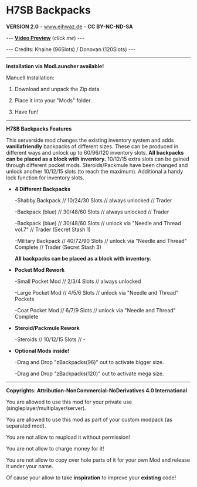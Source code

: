 # H7SB Backpacks

**VERSION 2.0** - www.eihwaz.de - **CC BY-NC-ND-SA**

--- [**Video Preview**](https://www.youtube.com/watch?v=bTEWDJeKjvE) (*click me*) ---

--- Credits: Khaine (96Slots) / Donovan (120Slots) ---

--- --- --- --- --- --- --- --- ---

**Installation via ModLauncher available!**

Manuell Installation:

1. Download and unpack the Zip data.

2. Place it into your "Mods" folder.

3. Have fun!

--- --- --- --- --- --- --- --- ---

**H7SB Backpacks Features**

This serverside mod changes the existing inventory system and adds **vanillafriendly** backpacks of different sizes. These can be produced in different ways and unlock up to 60/96/120 inventory slots. **All backpacks can be placed as a block with inventory.** 10/12/15 extra slots can be gained through different pocket mods. Steroids/Packmule have been changed and unlock another 10/12/15 slots (to reach the maximum). Additional a handy lock function for inventory slots.

* **4 Different Backpacks**

	-Shabby Backpack 	// 10/24/30 Slots 		// always unlocked							// Trader
	
	-Backpack (blue) 	// 30/48/60 Slots		// always unlocked							// Trader
	
	-Backpack (blue)	// 30/48/60 Slots		// unlock via "Needle and Thread vol.7"			// Trader (Secret Stash 1)
	
	-Military Backpack	// 40/72/90 Slots		// unlock via "Needle and Thread" Complete	// Trader (Secret Stash 3)
	
	**All backpacks can be placed as a block with inventory.**
	
* **Pocket Mod Rework**

	-Small Pocket Mod	// 2/3/4 Slots		// always unlocked
	
	-Large Pocket Mod	// 4/5/6 Slots		// unlock via "Needle and Thread" Pockets
	
	-Coat Pocket  Mod	// 6/7/9 Slots		// unlock via "Needle and Thread" Complete
	
* **Steroid/Packmule Rework**

	-Steroids			// 10/12/15 Slots		// -
	
* **Optional Mods inside!**

	-Drag and Drop "zBackpacks(96)" out to activate bigger size.

	-Drag and Drop "zBackpacks(120)" out to activate mega size.


--- --- --- --- --- --- --- --- ---

**Copyrights: Attribution-NonCommercial-NoDerivatives 4.0 International**

You are allowed to use this mod for your private use (singleplayer/multiplayer/server).

You are allowed to use this mod as part of your custom modpack (as separated mod).

You are not allow to reupload it without permission!

You are not allow to charge money for it!

You are not allow to copy over hole parts of it for your own Mod and release it under your name.

Of cause your allow to take **inspiration** to improve your **existing** code!
